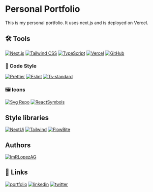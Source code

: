 # Personal Portfolio

This is my personal portfolio. It uses next.js and is deployed on Vercel.

## 🛠️ Tools

  [![Next.js](https://img.shields.io/badge/Next.js-000000?logo=next.js&logoColor=white)](https://nextjs.org/)
  [![Tailwind CSS](https://img.shields.io/badge/Tailwind_CSS-38B2AC?logo=tailwind-css&logoColor=white)](https://tailwindcss.com/)
  [![TypeScript](https://img.shields.io/badge/TypeScript-3178C6?logo=typescript&logoColor=white)](https://www.typescriptlang.org/)
  [![Vercel](https://img.shields.io/badge/Vercel-000000?logo=vercel&logoColor=white)](https://vercel.com/)
  [![GitHub](https://img.shields.io/badge/GitHub-181717?logo=github&logoColor=white)](https://github.com/ImRLopezAG)

### 🎨 Code Style

[![Prettier](https://img.shields.io/badge/Prettier-F7B93E?logo=prettier&logoColor=black)](https://prettier.io/)
[![Eslint](https://img.shields.io/badge/Eslint-4B32C3?logo=eslint&logoColor=white)](https://eslint.org/)
[![Ts-standard](https://img.shields.io/badge/Ts-standard-3178C6?logo=typescript&logoColor=white)](https://typescript-eslint.io/)

### 🖼️ Icons

[![Svg Repo](https://img.shields.io/badge/SvgRepo-0175C2?logo=svg&logoColor=white)](https://www.svgrepo.com/)
[![ReactSymbols](https://img.shields.io/badge/ReactSymbols-61DAFB?logo=react&logoColor=white)](https://react-symbols.vercel.app/)

## Style libraries

[![NextUi](https://img.shields.io/badge/NextUi-000000?logo=next.js&logoColor=white)](https://nextui.org/)
[![Tailwind](https://img.shields.io/badge/Tailwind-38B2AC?logo=tailwind-css&logoColor=white)](https://tailwindcss.com/)
[![FlowBite](https://img.shields.io/badge/FlowBite-000000?logo=flowbite&logoColor=white)](https://flowbite.com/)

## Authors

[![ImRLopezAG](https://img.shields.io/badge/ImRLopezAG-000000?style=for-the-badge&logo=github&logoColor=white)](https://github.com/ImRLopezAG)

## 🔗 Links

[![portfolio](https://img.shields.io/badge/my_portfolio-000?style=for-the-badge&logo=ko-fi&logoColor=white)](https://imrlopez.dev)
[![linkedin](https://img.shields.io/badge/linkedin-0A66C2?style=for-the-badge&logo=linkedin&logoColor=white)](https://www.linkedin.com/in/angel-gabriel-lopez/)
[![twitter](https://img.shields.io/badge/twitter-1DA1F2?style=for-the-badge&logo=twitter&logoColor=white)](https://twitter.com/imr_lopez)
